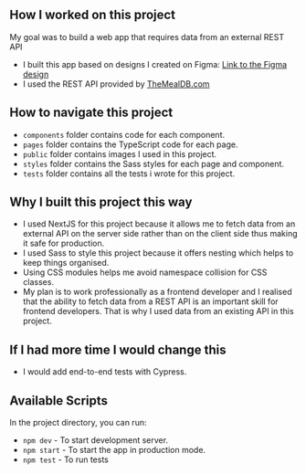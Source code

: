 ## How I worked on this project
My goal was to build a web app that requires data from an external REST API
* I built this app based on designs I created on Figma: [Link to the Figma design](https://www.figma.com/file/5895yc0eBRnEHSWlnovMcq/Banquet-App?node-id=0%3A1)
* I used the REST API provided by [TheMealDB.com](https://www.themealdb.com/api.php)

## How to navigate this project
* `components` folder contains code for each component.
* `pages` folder contains the TypeScript code for each page.
* `public` folder contains images I used in this project.
* `styles` folder contains the Sass styles for each page and component.
* `tests` folder contains all the tests i wrote for this project.  

## Why I built this project this way
* I used NextJS for this project because it allows me to fetch data from an external API on the server side rather than on the client side thus making it safe for production.
* I used Sass to style this project because it offers nesting which helps to keep things organised.
* Using CSS modules helps me avoid namespace collision for CSS classes.
* My plan is to work professionally as a frontend developer and I realised that the ability to fetch data from a REST API is an important skill for frontend developers. That is why I used data from an existing API in this project.

## If I had more time I would change this
* I would add end-to-end tests with Cypress.


## Available Scripts
In the project directory, you can run:
* `npm dev` - To start development server.
* `npm start` - To start the app in production mode.
* `npm test` - To run tests

